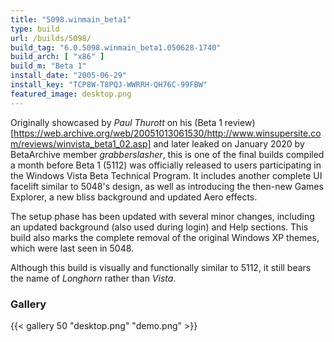 ```yaml
---
title: "5098.winmain_beta1"
type: build
url: /builds/5098/
build_tag: "6.0.5098.winmain_beta1.050628-1740"
build_arch: [ "x86" ]
build_m: "Beta 1"
install_date: "2005-06-29"
install_key: "TCP8W-T8PQJ-WWRRH-QH76C-99FBW"
featured_image: desktop.png
---
```


Originally showcased by *Paul Thurott* on his (Beta 1 review)[https://web.archive.org/web/20051013061530/http://www.winsupersite.com/reviews/winvista_beta1_02.asp] and later leaked on January 2020 by BetaArchive member *grabberslasher*, this is one of the final builds compiled a month before Beta 1 (5112) was officially released to users participating in the Windows Vista Beta Technical Program. It includes another complete UI facelift similar to 5048's design, as well as introducing the then-new Games Explorer, a new bliss background and updated Aero effects.

The setup phase has been updated with several minor changes, including an updated background (also used during login) and Help sections. This build also marks the complete removal of the original Windows XP themes, which were last seen in 5048.

Although this build is visually and functionally similar to 5112, it still bears the name of *Longhorn* rather than *Vista*.

### Gallery

{{< gallery 50 "desktop.png" "demo.png" >}}